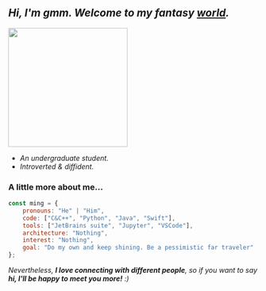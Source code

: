 
## <em>Hi, I'm gmm. Welcome to my fantasy <a href="https://www.ming.ac">world</a>.</em>

<!-- <img src="https://gitlab.com/imingx/picgo/raw/main/2022/202111080047138.gif"  align="right">
   -->
 <img src="https://i.imgur.com/kdKhgx6.gif" width="240px" align="center">



<!-- <img src="https://gitlab.com/imingx/picgo/raw/main/2022/202111080447642.gif" width="50"> -->

<!-- <img src="https://gitee.com/imingx/picgo/raw/master/2021/202111080453188.gif" width="100px" align="right"> -->

- <em>An undergraduate student. </em>
- <em> Introverted & diffident. </em>


<!--  <img src="https://gitee.com/imingx/picgo/raw/master/2021/202111072323629.gif" width="30"> -->

<!-- ### <img src="https://gitee.com/imingx/picgo/raw/master/2021/202111072324242.gif" width="50"> A little more about me...   -->

### A little more about me...  


<!--     architecture: ["Serverless Architecture", "Progressive web applications", "Single page applications"], -->
<!--     currentFocus: "Ios Mobile App Development", -->
<!--     technologies: {
        backEnd: {
            js: ["Node", "Fastify", "Express", "SuiteScript"],
        },
        mobileApp: {
            native: ["Android Development", "IOS Development"]
        },
        devOps: ["AWS", "Docker🐳", "Route53", "Nginx"],
        databases: ["mongo", "MySql", "sqlite"],
        misc: ["Firebase", "Socket.IO", "selenium", "open-cv", "php", "SuiteApp"]
    }, -->
    
```javascript
const ming = {
    pronouns: "He" | "Him",
    code: ["C&C++", "Python", "Java", "Swift"],
    tools: ["JetBrains suite", "Jupyter", "VSCode"],
    architecture: "Nothing",
    interest: "Nothing",
    goal: "Do my own and keep shining. Be a pessimistic far traveler"
};
```

<!-- 
**imingx/imingx** is a ✨ _special_ ✨ repository because its `README.md` (this file) appears on your GitHub profile.

Here are some ideas to get you started:

- 🔭 I’m currently working on ...
- 🌱 I’m currently learning ...
- 👯 I’m looking to collaborate on ...
- 🤔 I’m looking for help with ...
- 💬 Ask me about ...
- 📫 How to reach me: ...
- 😄 Pronouns: ...
- ⚡ Fun fact: ...
-->

<!--Github Stats-->
<!--
This github stats card's color is amazing, but it is not suitable for the github pages.

![iMing's github stats](https://github-readme-stats.vercel.app/api?username=imingx&show_icons=true&include_all_commits=true&bg_color=30,e96443,904e95&title_color=fff&text_color=fff)
-->

<!-- ![iMing's github stats](https://github-readme-stats.vercel.app/api?username=imingx&show_icons=true&include_all_commits=true) -->

<!--end of Github Stats-->
<!-- <img src="https://gitee.com/imingx/picgo/raw/master/2021/202111080020115.gif" width="28%" align="right"> -->

<em align='left'>Nevertheless, <b>I love connecting with different people</b>, so if you want to say <b>hi, I'll be happy to meet you more!</b> :)</em>
